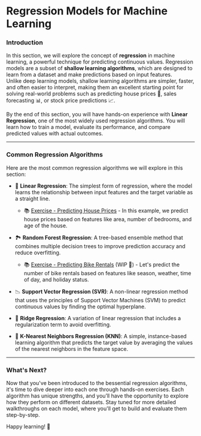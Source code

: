 # Regression Models for Machine Learning

### Introduction

In this section, we will explore the concept of **regression** in machine learning, a powerful technique for predicting continuous values. Regression models are a subset of **shallow learning algorithms**, which are designed to learn from a dataset and make predictions based on input features. <br />
Unlike deep learning models, shallow learning algorithms are simpler, faster, and often easier to interpret, making them an excellent starting point for solving real-world problems such as predicting house prices 🏡, sales forecasting 📊, or stock price predictions 📈.

By the end of this section, you will have hands-on experience with **Linear Regression**, one of the most widely used regression algorithms. You will learn how to train a model, evaluate its performance, and compare predicted values with actual outcomes.

---

### Common Regression Algorithms

Here are the most common regression algorithms we will explore in this section:

- 🏡 **Linear Regression**: The simplest form of regression, where the model learns the relationship between input features and the target variable as a straight line.
  - 📚 [Exercise - Predicting House Prices](./linear/linear.ipynb) - In this example, we predict house prices based on features like area, number of bedrooms, and age of the house.

- 🏞️ **Random Forest Regression**: A tree-based ensemble method that combines multiple decision trees to improve prediction accuracy and reduce overfitting.
  - 📚 [Exercise - Predicting Bike Rentals](./random-forest/README.md) (WIP 🚧)  - Let's predict the number of bike rentals based on features like season, weather, time of day, and holiday status.

- 📉 **Support Vector Regression (SVR)**: A non-linear regression method that uses the principles of Support Vector Machines (SVM) to predict continuous values by finding the optimal hyperplane.

- 🌱 **Ridge Regression**: A variation of linear regression that includes a regularization term to avoid overfitting.

- 🔢 **K-Nearest Neighbors Regression (KNN)**: A simple, instance-based learning algorithm that predicts the target value by averaging the values of the nearest neighbors in the feature space.

---

### What's Next?

Now that you've been introduced to the bessential regression algorithms, it's time to dive deeper into each one through hands-on exercises. Each algorithm has unique strengths, and you’ll have the opportunity to explore how they perform on different datasets. Stay tuned for more detailed walkthroughs on each model, where you'll get to build and evaluate them step-by-step.

Happy learning! 🚀
